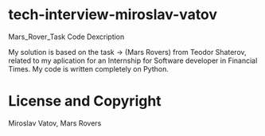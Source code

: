 # tech-interview-miroslav-vatov
Mars_Rover_Task
Code Dexcription

My solution is based on the task -> (Mars Rovers) from Teodor Shaterov, related to my aplication for an Internship for Software developer in Financial Times.
My code is written completely on Python.


# License and Copyright
Miroslav Vatov, Mars Rovers
